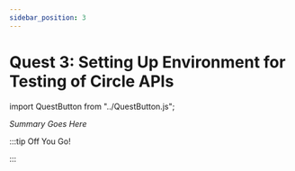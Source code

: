 ```yaml
---
sidebar_position: 3
---
```


# Quest 3: Setting Up Environment for Testing of Circle APIs
import QuestButton from "../QuestButton.js";

_Summary Goes Here_

:::tip Off You Go!

<QuestButton text="Quest" />

:::


